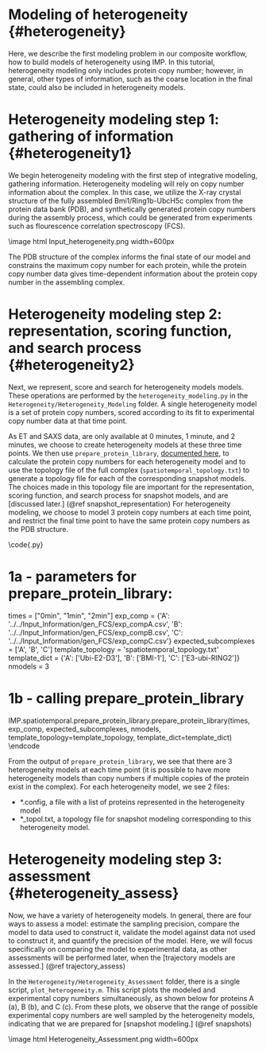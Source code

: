 Modeling of heterogeneity {#heterogeneity}
====================================

Here, we describe the first modeling problem in our composite workflow, how to build models of heterogeneity using IMP. In this tutorial, heterogeneity modeling only includes protein copy number; however, in general, other types of information, such as the coarse location in the final state, could also be included in heterogeneity models.

# Heterogeneity modeling step 1: gathering of information {#heterogeneity1}

We begin heterogeneity modeling with the first step of integrative modeling, gathering information. Heterogeneity modeling will rely on copy number information about the complex. In this case, we utilize the X-ray crystal structure of the fully assembled Bmi1/Ring1b-UbcH5c complex from the protein data bank (PDB), and synthetically generated protein copy numbers during the assembly process, which could be generated from experiments such as flourescence correlation spectroscopy (FCS).

\image html Input_heterogeneity.png width=600px

The PDB structure of the complex informs the final state of our model and constrains the maximum copy number for each protein, while the protein copy number data gives time-dependent information about the protein copy number in the assembling complex.

# Heterogeneity modeling step 2: representation, scoring function, and search process {#heterogeneity2}

Next, we represent, score and search for heterogeneity models models. These operations are performed by the `heterogeneity_modeling.py` in the `Heterogeneity/Heterogeneity_Modeling` folder. A single heterogeneity model is a set of protein copy numbers, scored according to its fit to experimental copy number data at that time point.

As ET and SAXS data, are only available at 0 minutes, 1 minute, and 2 minutes, we choose to create heterogeneity models at these three time points. We then use `prepare_protein_library`, [documented here](https://integrativemodeling.org/nightly/doc/ref/namespaceIMP_1_1spatiotemporal_1_1prepare__protein__library.html), to calculate the protein copy numbers for each heterogeneity model and to use the topology file of the full complex (`spatiotemporal_topology.txt`) to generate a topology file for each of the corresponding snapshot models. The choices made in this topology file are important for the representation, scoring function, and search process for snapshot models, and are [discussed later.] (@ref snapshot_representation) For heterogeneity modeling, we choose to model 3 protein copy numbers at each time point, and restrict the final time point to have the same protein copy numbers as the PDB structure. 

\code{.py}
# 1a - parameters for prepare_protein_library:
times = ["0min", "1min", "2min"]
exp_comp = {'A': '../../Input_Information/gen_FCS/exp_compA.csv',
            'B': '../../Input_Information/gen_FCS/exp_compB.csv',
            'C': '../../Input_Information/gen_FCS/exp_compC.csv'}
expected_subcomplexes = ['A', 'B', 'C']
template_topology = 'spatiotemporal_topology.txt'
template_dict = {'A': ['Ubi-E2-D3'], 'B': ['BMI-1'], 'C': ['E3-ubi-RING2']}
nmodels = 3

# 1b - calling prepare_protein_library
IMP.spatiotemporal.prepare_protein_library.prepare_protein_library(times, exp_comp, expected_subcomplexes, nmodels,
                                                template_topology=template_topology, template_dict=template_dict)
\endcode

From the output of `prepare_protein_library`, we see that there are 3 heterogeneity models at each time point (it is possible to have more heterogeneity models than copy numbers if multiple copies of the protein exist in the complex). For each heterogeneity model, we see 2 files:
- *.config, a file with a list of proteins represented in the heterogeneity model
- *_topol.txt, a topology file for snapshot modeling corresponding to this heterogeneity model.

# Heterogeneity modeling step 3: assessment {#heterogeneity_assess}

Now, we have a variety of heterogeneity models. In general, there are four ways to assess a model: estimate the sampling precision, compare the model to data used to construct it, validate the model against data not used to construct it, and quantify the precision of the model. Here, we will focus specifically on comparing the model to experimental data, as other assessments will be performed later, when the [trajectory models are assessed.] (@ref trajectory_assess)

In the `Heterogeneity/Heterogeneity_Assessment` folder, there is a single script, `plot_heterogeneity.m`. This script plots the modeled and experimental copy numbers simultaneously, as shown below for proteins A (a), B (b), and C (c). From these plots, we observe that the range of possible experimental copy numbers are well sampled by the heterogeneity models, indicating that we are prepared for [snapshot modeling.] (@ref snapshots)

\image html Heterogeneity_Assessment.png width=600px
